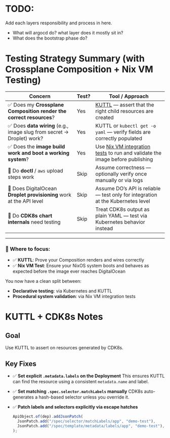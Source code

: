 # TODO:

Add each layers responsibility and process in here.
  * What will argocd do? what layer does it mostly sit in?
  * What does the bootstrap phase do?

# Testing Strategy Summary (with Crossplane Composition + Nix VM Testing)

| Concern                                                              | Test? | Tool / Approach                                                                                   |
|----------------------------------------------------------------------|-------|----------------------------------------------------------------------------------------------------|
| ✅ Does my **Crossplane Composition render the correct resources**?  | Yes   | [KUTTL](https://kuttl.dev/) — assert that the right child resources are created                   |
| ✅ Does **data wiring** (e.g., image slug from secret → Droplet) work?| Yes   | KUTTL or `kubectl get -o yaml` — verify fields are correctly populated                            |
| ✅ Does the **image build work and boot a working system**?          | Yes   | Use [Nix VM integration tests](https://nix.dev/tutorials/nixos/integration-testing-using-virtual-machines.html) to run and validate the image before publishing |
| 🚫 Do **doctl** / `aws` upload steps work                            | Skip  | Assume correctness — optionally verify once manually or via logs                                  |
| 🚫 Does DigitalOcean **Droplet provisioning** work at the API level  | Skip  | Assume DO’s API is reliable — test only for integration at the Kubernetes level                   |
| 🚫 Do **CDK8s chart internals** need testing                         | Skip  | Treat CDK8s output as plain YAML — test via Kubernetes behavior instead                           |

---

### 🧪 Where to focus:

- ✅ **KUTTL**: Prove your Composition renders and wires correctly
- ✅ **Nix VM Test**: Ensure your NixOS system boots and behaves as expected before the image ever reaches DigitalOcean

You now have a clean split between:
- **Declarative testing**: via Kubernetes and KUTTL
- **Procedural system validation**: via Nix VM integration tests

# KUTTL + CDK8s Notes

## Goal
Use KUTTL to assert on resources generated by CDK8s.

## Key Fixes

- ✅ **Set explicit `.metadata.labels` on the Deployment**
  This ensures KUTTL can find the resource using a consistent `metadata.name` and label.

- ✅ **Set matching `.spec.selector.matchLabels` manually**
  CDK8s auto-generates a hash-based selector unless you override it.

- ✅ **Patch labels and selectors explicitly via escape hatches**
  ```ts
  ApiObject.of(dep).addJsonPatch(
    JsonPatch.add("/spec/selector/matchLabels/app", "demo-test"),
    JsonPatch.add("/spec/template/metadata/labels/app", "demo-test"),
  );
